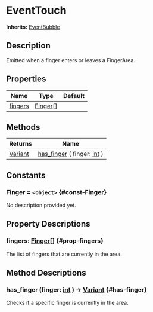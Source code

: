 # EventTouch
**Inherits:** [EventBubble](/reference/EventBubble.html)
    
## Description

Emitted when a finger enters or leaves a FingerArea.

## Properties

| Name                     | Type                                                  | Default |
| ------------------------ | ----------------------------------------------------- | ------- |
| [fingers](#prop-fingers) | [Finger](/reference/lib--utils--touch--finger.html)[] |         |

## Methods

| Returns                                                                   | Name                                                                                                    |
| ------------------------------------------------------------------------- | ------------------------------------------------------------------------------------------------------- |
| [Variant](https://docs.godotengine.org/de/4.x/classes/class_variant.html) | [has_finger](#has-finger) ( finger: [int](https://docs.godotengine.org/de/4.x/classes/class_int.html) ) |





## Constants

### Finger = `<Object>` {#const-Finger}

No description provided yet.

## Property Descriptions

### fingers: [Finger](/reference/lib--utils--touch--finger.html)[] {#prop-fingers}

The list of fingers that are currently in the area.

## Method Descriptions

###  has_finger (finger: [int](https://docs.godotengine.org/de/4.x/classes/class_int.html)  ) -> [Variant](https://docs.godotengine.org/de/4.x/classes/class_variant.html) {#has-finger}

Checks if a specific finger is currently in the area.
